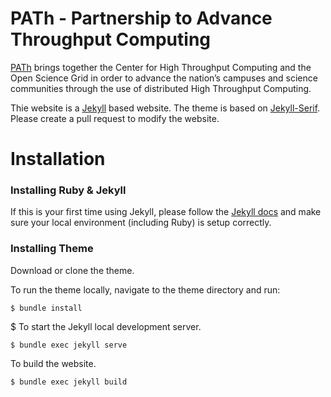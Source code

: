 # PATh - Partnership to Advance Throughput Computing

[PATh](https://path-cc.io/) brings together the Center for High Throughput Computing and the Open Science Grid in order to advance the nation’s campuses and science communities through the use of distributed High Throughput Computing.

Thie website is a [Jekyll](https://jekyllrb.com/) based website.  The theme is based on [Jekyll-Serif](https://github.com/zerostaticthemes/jekyll-serif-theme).  Please create a pull request to modify the website.

# Installation

### Installing Ruby & Jekyll
 
If this is your first time using Jekyll, please follow the [Jekyll docs](https://jekyllrb.com/docs/installation/) and make sure your local environment (including Ruby) is setup correctly.

### Installing Theme

Download or clone the theme.

To run the theme locally, navigate to the theme directory and run:

```
$ bundle install
``` 

$ To start the Jekyll local development server.

```
$ bundle exec jekyll serve
``` 

To build the website.
 
```
$ bundle exec jekyll build
```

